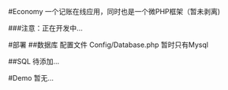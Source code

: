 #Economy
一个记账在线应用，同时也是一个微PHP框架（暂未剥离)

###注意：正在开发中...

#部署
##数据库
配置文件 Config/Database.php
暂时只有Mysql

##SQL
待添加...

#Demo
暂无...